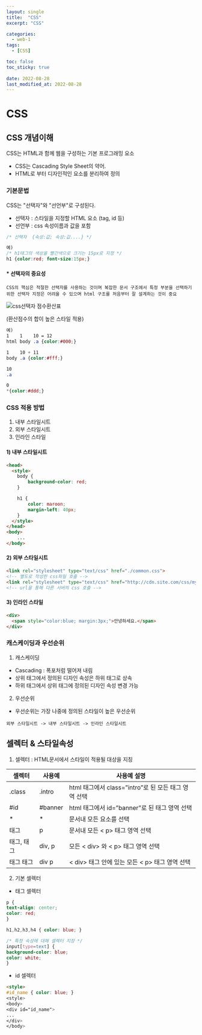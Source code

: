 ```yaml
---
layout: single
title:  "CSS"
excerpt: "CSS"

categories:
  - web-1
tags:
  - [CSS]

toc: false
toc_sticky: true
 
date: 2022-08-28
last_modified_at: 2022-08-28
---
```


# CSS
## CSS 개념이해
CSS는 HTML과 함께 웹을 구성하는 기본 프로그래밍 요소
- CSS는 Cascading Style Sheet의 약어.
-  HTML로 부터 디자인적인 요소를 분리하여 정의

### 기본문법
CSS는 "선택자"와 "선언부"로 구성된다.
 - 선택자 : 스타일을 지정할 HTML 요소 (tag, id 등)
 - 선언부 : css 속성이름과 값을 포함

```CSS
/* 선택자  {속성:값; 속성:값....} */

예)
/* h1태그의 색상을 빨간색으로 크기는 15px로 지정 */
h1 {color:red; font-size:15px;}
```
#### * 선택자의 중요성
```text
CSS의 핵심은 적절한 선택자를 사용하는 것이며 복잡한 문서 구조에서 특정 부분을 선택하기 위한 선택자 지정은 어려울 수 있으며 html 구조를 처음부터 잘 설계하는 것이 중요
```

![css선택자 점수환산표](./../../images/web_basic/css01.png)

(환산점수의 합이 높은 스타일 적용)
```css
예)
1    1    10 = 12
html body .a {color:#000;}

1    10 + 11
body .a {color:#fff;}

10
.a

0
*{color:#ddd;}
```



### CSS 적용 방법
1) 내부 스타일시트
2) 외부 스타일시트
3) 인라인 스타일
  

#### 1) 내부 스타일시트
```html
<head>
  <style>
    body {
        background-color: red;
    }

    h1 {
        color: maroon;
        margin-left: 40px;
    } 
  </style>
</head>
<body>
    ...
</body>
```

#### 2) 외부 스타일시트
```html
<link rel="stylesheet" type="text/css" href="./common.css"> 
<!-- 별도로 작성한 css파일 호출 -->
<link rel="stylesheet" type="text/css" href="http://cdn.site.com/css/mystyle.css"> 
<!-- url을 통해 다른 서버의 css 호출 -->
```


#### 3) 인라인 스타일
```html
<div>
  <span style="color:blue; margin:3px;">안녕하세요.</span>
</div>
```



### 캐스케이딩과 우선순위
1) 캐스케이딩
 - Cascading : 폭포처럼 떨어져 내림
 - 상위 태그에서 정의된 디자인 속성은 하위 태그로 상속
 - 하위 태그에서 상위 태그에 정의된 디자인 속성 변경 가능


2) 우선순위
 - 우선순위는 가장 나중에 정의된 스타일이 높은 우선순위

```text
외부 스타일시트 -> 내부 스타일시트 -> 인라인 스타일시트
```


## 셀렉터 & 스타일속성
1) 셀렉터 : HTML문서에서 스타일이 적용될 대상을 지칭


| 셀렉터     | 사용예  | 사용예 설명                                          |
| ---------- | ------- | ---------------------------------------------------- |
| .class     | .intro  | html 태그에서 class=”intro”로 된 모든 태그 영역 선택 |
| #id        | #banner | html 태그에서 id=”banner”로 된 태그 영역 선택        |
| *          | *       | 문서내 모든 요소를 선택                              |
| 태그       | p       | 문서내 모든 < p> 태그 영역 선택                       |
| 태그, 태그 | div, p  | 모든 < div> 와 < p> 태그 영역 선택                     |
| 태그 태그  | div p   | < div> 태그 안에 있는 모든 < p> 태그 영역 선택         |



2) 기본 셀렉터
 - 태그 셀렉터
  ```css
  p {
  text-align: center;
  color: red;
}

h1,h2,h3,h4 { color: blue; }

/* 특정 속성에 대해 셀렉터 지정 */
input[type=text] {
  background-color: blue;
  color: white;
}
  ```

 - id 셀렉터
  ```html
<style>
  #id_name { color: blue; }
<style>
<body>
  <div id="id_name">
  ...
  </div>
</body>
  ```